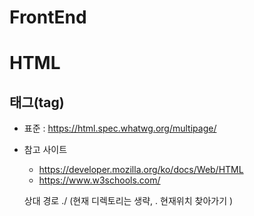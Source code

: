 # FrontEnd
# HTML 
## 태그(tag)
+ 표준 : https://html.spec.whatwg.org/multipage/
+ 참고 사이트
  + https://developer.mozilla.org/ko/docs/Web/HTML
  + https://www.w3schools.com/ 
  
  <!--주석 하는법-->  
  상대 경로 ./ (현재 디렉토리는 생략, . 현재위치 찾아가기 )